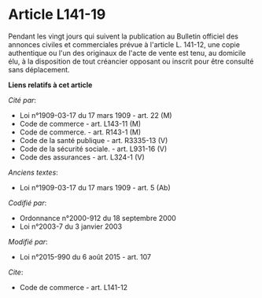 # Article L141-19

Pendant les vingt jours qui suivent la publication au Bulletin officiel des annonces civiles et commerciales prévue à
l'article L. 141-12, une copie authentique ou l'un des originaux de l'acte de vente est tenu, au domicile élu, à la
disposition de tout créancier opposant ou inscrit pour être consulté sans déplacement.

**Liens relatifs à cet article**

_Cité par_:

  - Loi n°1909-03-17 du 17 mars 1909 - art. 22 (M)
  - Code de commerce - art. L143-11 (M)
  - Code de commerce. - art. R143-1 (M)
  - Code de la santé publique - art. R3335-13 (V)
  - Code de la sécurité sociale. - art. L931-16 (V)
  - Code des assurances - art. L324-1 (V)

_Anciens textes_:

  - Loi n°1909-03-17 du 17 mars 1909 - art. 5 (Ab)

_Codifié par_:

  - Ordonnance n°2000-912 du 18 septembre 2000
  - Loi n°2003-7 du 3 janvier 2003

_Modifié par_:

  - Loi n°2015-990 du 6 août 2015 - art. 107

_Cite_:

  - Code de commerce - art. L141-12
